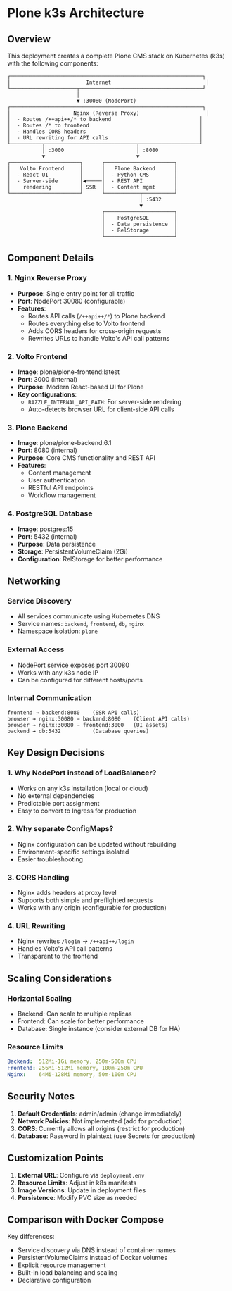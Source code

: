# Plone k3s Architecture

## Overview

This deployment creates a complete Plone CMS stack on Kubernetes (k3s) with the following components:

```
┌─────────────────────────────────────────────────────────────┐
│                        Internet                              │
└─────────────────────┬───────────────────────────────────────┘
                      │
                      ▼ :30080 (NodePort)
┌─────────────────────────────────────────────────────────────┐
│                    Nginx (Reverse Proxy)                     │
│  - Routes /++api++/* to backend                            │
│  - Routes /* to frontend                                   │
│  - Handles CORS headers                                    │
│  - URL rewriting for API calls                             │
└──────────┬─────────────────────────────┬───────────────────┘
           │ :3000                       │ :8080
           ▼                             ▼
┌──────────────────────┐      ┌──────────────────────┐
│   Volto Frontend     │      │   Plone Backend      │
│  - React UI          │      │  - Python CMS        │
│  - Server-side       │◀─────│  - REST API          │
│    rendering         │ SSR  │  - Content mgmt      │
└──────────────────────┘      └───────────┬──────────┘
                                          │ :5432
                                          ▼
                              ┌──────────────────────┐
                              │    PostgreSQL        │
                              │  - Data persistence  │
                              │  - RelStorage        │
                              └──────────────────────┘
```

## Component Details

### 1. Nginx Reverse Proxy
- **Purpose**: Single entry point for all traffic
- **Port**: NodePort 30080 (configurable)
- **Features**:
  - Routes API calls (`/++api++/*`) to Plone backend
  - Routes everything else to Volto frontend
  - Adds CORS headers for cross-origin requests
  - Rewrites URLs to handle Volto's API call patterns

### 2. Volto Frontend
- **Image**: plone/plone-frontend:latest
- **Port**: 3000 (internal)
- **Purpose**: Modern React-based UI for Plone
- **Key configurations**:
  - `RAZZLE_INTERNAL_API_PATH`: For server-side rendering
  - Auto-detects browser URL for client-side API calls

### 3. Plone Backend
- **Image**: plone/plone-backend:6.1
- **Port**: 8080 (internal)
- **Purpose**: Core CMS functionality and REST API
- **Features**:
  - Content management
  - User authentication
  - RESTful API endpoints
  - Workflow management

### 4. PostgreSQL Database
- **Image**: postgres:15
- **Port**: 5432 (internal)
- **Purpose**: Data persistence
- **Storage**: PersistentVolumeClaim (2Gi)
- **Configuration**: RelStorage for better performance

## Networking

### Service Discovery
- All services communicate using Kubernetes DNS
- Service names: `backend`, `frontend`, `db`, `nginx`
- Namespace isolation: `plone`

### External Access
- NodePort service exposes port 30080
- Works with any k3s node IP
- Can be configured for different hosts/ports

### Internal Communication
```
frontend → backend:8080    (SSR API calls)
browser → nginx:30080 → backend:8080    (Client API calls)
browser → nginx:30080 → frontend:3000   (UI assets)
backend → db:5432          (Database queries)
```

## Key Design Decisions

### 1. Why NodePort instead of LoadBalancer?
- Works on any k3s installation (local or cloud)
- No external dependencies
- Predictable port assignment
- Easy to convert to Ingress for production

### 2. Why separate ConfigMaps?
- Nginx configuration can be updated without rebuilding
- Environment-specific settings isolated
- Easier troubleshooting

### 3. CORS Handling
- Nginx adds headers at proxy level
- Supports both simple and preflighted requests
- Works with any origin (configurable for production)

### 4. URL Rewriting
- Nginx rewrites `/login` → `/++api++/login`
- Handles Volto's API call patterns
- Transparent to the frontend

## Scaling Considerations

### Horizontal Scaling
- Backend: Can scale to multiple replicas
- Frontend: Can scale for better performance
- Database: Single instance (consider external DB for HA)

### Resource Limits
```yaml
Backend:  512Mi-1Gi memory, 250m-500m CPU
Frontend: 256Mi-512Mi memory, 100m-250m CPU
Nginx:    64Mi-128Mi memory, 50m-100m CPU
```

## Security Notes

1. **Default Credentials**: admin/admin (change immediately)
2. **Network Policies**: Not implemented (add for production)
3. **CORS**: Currently allows all origins (restrict for production)
4. **Database**: Password in plaintext (use Secrets for production)

## Customization Points

1. **External URL**: Configure via `deployment.env`
2. **Resource Limits**: Adjust in k8s manifests
3. **Image Versions**: Update in deployment files
4. **Persistence**: Modify PVC size as needed

## Comparison with Docker Compose

Key differences:
- Service discovery via DNS instead of container names
- PersistentVolumeClaims instead of Docker volumes
- Explicit resource management
- Built-in load balancing and scaling
- Declarative configuration